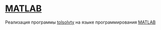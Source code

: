 # [MATLAB](https://www.mathworks.com/products/matlab.html)
Реализация программы [tolsolvty](http://www.nsc.ru/interval/) на языке программирования [MATLAB](https://www.mathworks.com/products/matlab.html)
